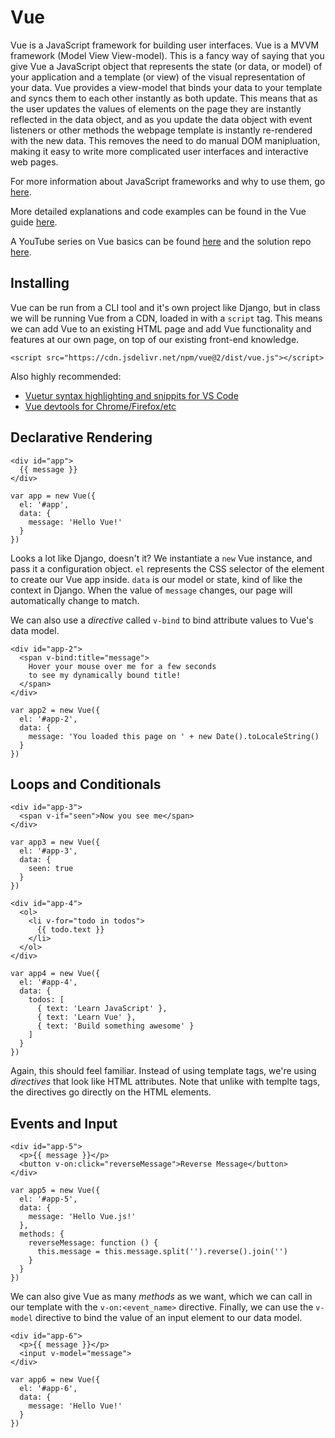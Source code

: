 # Vue

Vue is a JavaScript framework for building user interfaces. Vue is a MVVM framework (Model View View-model). This is a fancy
way of saying that you give Vue a JavaScript object that represents the state (or data, or model) of your application and a
template (or view) of the visual representation of your data. Vue provides a view-model that binds your data to your template
and syncs them to each other instantly as both update. This means that as the user updates the values of elements on the page
they are instantly reflected in the data object, and as you update the data object with event listeners or other methods the
webpage template is instantly re-rendered with the new data. This removes the need to do manual DOM manipluation, making it
easy to write more complicated user interfaces and interactive web pages.

For more information about JavaScript frameworks and why to use them, go [here](https://www.academind.com/learn/javascript/jquery-future-angular-react-vue/).

More detailed explanations and code examples can be found in the Vue guide [here](https://vuejs.org/v2/guide/).

A YouTube series on Vue basics can be found [here](https://www.youtube.com/watch?v=5LYrN_cAJoA&list=PL4cUxeGkcC9gQcYgjhBoeQH7wiAyZNrYa) and the solution repo [here](https://github.com/iamshaunjp/vuejs-playlist/tree/lesson-1).

## Installing

Vue can be run from a CLI tool and it's own project like Django, but in class we will be running Vue from a CDN, loaded
in with a `script` tag. This means we can add Vue to an existing HTML page and add Vue functionality and features
at our own page, on top of our existing front-end knowledge.

`<script src="https://cdn.jsdelivr.net/npm/vue@2/dist/vue.js"></script>`

Also highly recommended:
* [Vuetur syntax highlighting and snippits for VS Code](https://marketplace.visualstudio.com/items?itemName=octref.vetur)
* [Vue devtools for Chrome/Firefox/etc](https://github.com/vuejs/vue-devtools)

## Declarative Rendering

```
<div id="app">
  {{ message }}
</div>
```

```
var app = new Vue({
  el: '#app',
  data: {
    message: 'Hello Vue!'
  }
})
```

Looks a lot like Django, doesn't it? We instantiate a `new` Vue instance, and pass it a configuration object. `el` represents
the CSS selector of the element to create our Vue app inside. `data` is our model or state, kind of like the context in Django.
When the value of `message` changes, our page will automatically change to match.

We can also use a *directive* called `v-bind` to bind attribute values to Vue's data model.

```
<div id="app-2">
  <span v-bind:title="message">
    Hover your mouse over me for a few seconds
    to see my dynamically bound title!
  </span>
</div>
```

```
var app2 = new Vue({
  el: '#app-2',
  data: {
    message: 'You loaded this page on ' + new Date().toLocaleString()
  }
})
```

## Loops and Conditionals

```
<div id="app-3">
  <span v-if="seen">Now you see me</span>
</div>
```

```
var app3 = new Vue({
  el: '#app-3',
  data: {
    seen: true
  }
})
```

```
<div id="app-4">
  <ol>
    <li v-for="todo in todos">
      {{ todo.text }}
    </li>
  </ol>
</div>
```

```
var app4 = new Vue({
  el: '#app-4',
  data: {
    todos: [
      { text: 'Learn JavaScript' },
      { text: 'Learn Vue' },
      { text: 'Build something awesome' }
    ]
  }
})
```

Again, this should feel familiar. Instead of using template tags, we're using *directives* that look like HTML attributes.
Note that unlike with templte tags, the directives go directly on the HTML elements.

## Events and Input

```
<div id="app-5">
  <p>{{ message }}</p>
  <button v-on:click="reverseMessage">Reverse Message</button>
</div>
```

```
var app5 = new Vue({
  el: '#app-5',
  data: {
    message: 'Hello Vue.js!'
  },
  methods: {
    reverseMessage: function () {
      this.message = this.message.split('').reverse().join('')
    }
  }
})
```

We can also give Vue as many *methods* as we want, which we can call in our template with the `v-on:<event_name>` directive.
Finally, we can use the `v-model` directive to bind the value of an input element to our data model.

```
<div id="app-6">
  <p>{{ message }}</p>
  <input v-model="message">
</div>
```

```
var app6 = new Vue({
  el: '#app-6',
  data: {
    message: 'Hello Vue!'
  }
})
```
